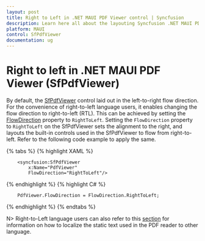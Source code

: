 ```yaml
---
layout: post
title: Right to Left in .NET MAUI PDF Viewer control | Syncfusion
description: Learn here all about the layouting Syncfusion .NET MAUI PDF Viewer (SfPdfViewer) control in right-to-left.
platform: MAUI
control: SfPdfViewer
documentation: ug
---
```


# Right to left in .NET MAUI PDF Viewer (SfPdfViewer)

By default, the [SfPdfViewer](https://help.syncfusion.com/cr/maui/Syncfusion.Maui.PdfViewer.SfPdfViewer.html) control laid out in the left-to-right flow direction. For the convenience of right-to-left language users, it enables changing the flow direction to right-to-left (RTL). This can be achieved by setting the [FlowDirection](https://learn.microsoft.com/en-us/dotnet/api/microsoft.maui.iview.flowdirection?view=net-maui-7.0) property to `RightToLeft`. 
Setting the `FlowDirection` property to `RightToLeft` on the SfPdfViewer sets the alignment to the right, and layouts the built-in controls used in the SfPdfViewer to flow from right-to-left. Refer to the following code example to apply the same.

{% tabs %}
{% highlight XAML %}

        <syncfusion:SfPdfViewer
            x:Name="PdfViewer"
            FlowDirection="RightToLeft"/>

{% endhighlight %}
{% highlight C# %}

        PdfViewer.FlowDirection = FlowDirection.RightToLeft;

{% endhighlight %}
{% endtabs %}

N> Right-to-Left language users can also refer to this [section](https://help.syncfusion.com/maui/pdf-viewer/migration#upcoming-features) for information on how to localize the static text used in the PDF reader to other language.